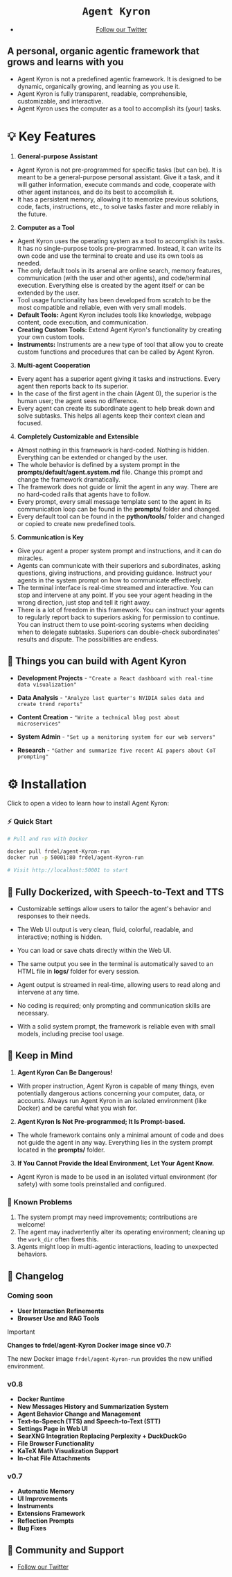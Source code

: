 <div align="center">

# `Agent Kyron`

- [Follow our Twitter](https://x.com/kyronswarm)

</div>


## A personal, organic agentic framework that grows and learns with you

- Agent Kyron is not a predefined agentic framework. It is designed to be dynamic, organically growing, and learning as you use it.
- Agent Kyron is fully transparent, readable, comprehensible, customizable, and interactive.
- Agent Kyron uses the computer as a tool to accomplish its (your) tasks.

# 💡 Key Features

1. **General-purpose Assistant**

- Agent Kyron is not pre-programmed for specific tasks (but can be). It is meant to be a general-purpose personal assistant. Give it a task, and it will gather information, execute commands and code, cooperate with other agent instances, and do its best to accomplish it.
- It has a persistent memory, allowing it to memorize previous solutions, code, facts, instructions, etc., to solve tasks faster and more reliably in the future.


2. **Computer as a Tool**

- Agent Kyron uses the operating system as a tool to accomplish its tasks. It has no single-purpose tools pre-programmed. Instead, it can write its own code and use the terminal to create and use its own tools as needed.
- The only default tools in its arsenal are online search, memory features, communication (with the user and other agents), and code/terminal execution. Everything else is created by the agent itself or can be extended by the user.
- Tool usage functionality has been developed from scratch to be the most compatible and reliable, even with very small models.
- **Default Tools:** Agent Kyron includes tools like knowledge, webpage content, code execution, and communication.
- **Creating Custom Tools:** Extend Agent Kyron's functionality by creating your own custom tools.
- **Instruments:** Instruments are a new type of tool that allow you to create custom functions and procedures that can be called by Agent Kyron.

3. **Multi-agent Cooperation**

- Every agent has a superior agent giving it tasks and instructions. Every agent then reports back to its superior.
- In the case of the first agent in the chain (Agent 0), the superior is the human user; the agent sees no difference.
- Every agent can create its subordinate agent to help break down and solve subtasks. This helps all agents keep their context clean and focused.


4. **Completely Customizable and Extensible**

- Almost nothing in this framework is hard-coded. Nothing is hidden. Everything can be extended or changed by the user.
- The whole behavior is defined by a system prompt in the **prompts/default/agent.system.md** file. Change this prompt and change the framework dramatically.
- The framework does not guide or limit the agent in any way. There are no hard-coded rails that agents have to follow.
- Every prompt, every small message template sent to the agent in its communication loop can be found in the **prompts/** folder and changed.
- Every default tool can be found in the **python/tools/** folder and changed or copied to create new predefined tools.


5. **Communication is Key**

- Give your agent a proper system prompt and instructions, and it can do miracles.
- Agents can communicate with their superiors and subordinates, asking questions, giving instructions, and providing guidance. Instruct your agents in the system prompt on how to communicate effectively.
- The terminal interface is real-time streamed and interactive. You can stop and intervene at any point. If you see your agent heading in the wrong direction, just stop and tell it right away.
- There is a lot of freedom in this framework. You can instruct your agents to regularly report back to superiors asking for permission to continue. You can instruct them to use point-scoring systems when deciding when to delegate subtasks. Superiors can double-check subordinates' results and dispute. The possibilities are endless.

## 🚀 Things you can build with Agent Kyron

- **Development Projects** - `"Create a React dashboard with real-time data visualization"`

- **Data Analysis** - `"Analyze last quarter's NVIDIA sales data and create trend reports"`

- **Content Creation** - `"Write a technical blog post about microservices"`

- **System Admin** - `"Set up a monitoring system for our web servers"`

- **Research** - `"Gather and summarize five recent AI papers about CoT prompting"`

# ⚙️ Installation

Click to open a video to learn how to install Agent Kyron:


### ⚡ Quick Start

```bash
# Pull and run with Docker

docker pull frdel/agent-Kyron-run
docker run -p 50001:80 frdel/agent-Kyron-run

# Visit http://localhost:50001 to start
```

## 🐳 Fully Dockerized, with Speech-to-Text and TTS


- Customizable settings allow users to tailor the agent's behavior and responses to their needs.
- The Web UI output is very clean, fluid, colorful, readable, and interactive; nothing is hidden.
- You can load or save chats directly within the Web UI.
- The same output you see in the terminal is automatically saved to an HTML file in **logs/** folder for every session.


- Agent output is streamed in real-time, allowing users to read along and intervene at any time.
- No coding is required; only prompting and communication skills are necessary.
- With a solid system prompt, the framework is reliable even with small models, including precise tool usage.

## 👀 Keep in Mind

1. **Agent Kyron Can Be Dangerous!**

- With proper instruction, Agent Kyron is capable of many things, even potentially dangerous actions concerning your computer, data, or accounts. Always run Agent Kyron in an isolated environment (like Docker) and be careful what you wish for.

2. **Agent Kyron Is Not Pre-programmed; It Is Prompt-based.**

- The whole framework contains only a minimal amount of code and does not guide the agent in any way. Everything lies in the system prompt located in the **prompts/** folder.

3. **If You Cannot Provide the Ideal Environment, Let Your Agent Know.**

- Agent Kyron is made to be used in an isolated virtual environment (for safety) with some tools preinstalled and configured.

### 📌 Known Problems

1. The system prompt may need improvements; contributions are welcome!
2. The agent may inadvertently alter its operating environment; cleaning up the `work_dir` often fixes this.
3. Agents might loop in multi-agentic interactions, leading to unexpected behaviors.


## 🎯 Changelog

### Coming soon

- **User Interaction Refinements**
- **Browser Use and RAG Tools**

> [!IMPORTANT]
>
>**Changes to frdel/agent-Kyron Docker image since v0.7:**
>
> The new Docker image `frdel/agent-Kyron-run` provides the new unified environment.

### v0.8

- **Docker Runtime**
- **New Messages History and Summarization System**
- **Agent Behavior Change and Management**
- **Text-to-Speech (TTS) and Speech-to-Text (STT)**
- **Settings Page in Web UI**
- **SearXNG Integration Replacing Perplexity + DuckDuckGo**
- **File Browser Functionality**
- **KaTeX Math Visualization Support**
- **In-chat File Attachments**

### v0.7

- **Automatic Memory**
- **UI Improvements**
- **Instruments**
- **Extensions Framework**
- **Reflection Prompts**
- **Bug Fixes**

## 🤝 Community and Support

- [Follow our Twitter](https://x.com/kyronswarm)

